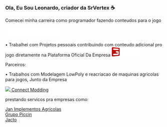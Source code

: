 ### Ola, Eu Sou Leonardo, criador da SrVertex :coffee:

Comecei minha carreira como programador fazendo conteudos para o jogo

<a href="https://www.farming-simulator.com/index.php?lang=en&country=pt">
 <img height="30"   src="FS22_1c_long_white.png">
</a>


• Trabalhei com Projetos pessoais contribuindo com conteudo adicional pro jogo diretamente na Plataforma Oficial Da Empresa 
<a href="https://www.giants-software.com">
 <img height="30" src="logo.png"/>
</a>


Parceiros:


• Trabalhos com Modelagem LowPoly e reacriacao de maquinas agricolas para jogos, Junto da Empresa 

<a href="https://www.connectmodding.com">
 <img height="50"   src="https://scontent-gru1-1.xx.fbcdn.net/v/t39.30808-6/316280057_3259828594276257_7293604540288258763_n.jpg?_nc_cat=104&ccb=1-7&_nc_sid=09cbfe&_nc_eui2=AeFYKCag7fNIwAC7vPY8eHpWU9ZKPa0A3uFT1ko9rQDe4WTkhjy1yHhs0bwaC5EOaM7R_T_cXFjZwnk8P6V3yy6j&_nc_ohc=LXQkUlISzAcAX_b2gpm&_nc_ht=scontent-gru1-1.xx&oh=00_AfANFb2yYsLGkgcLXgiGjSuU9_NScz3k8jxn-d3u6NJpKA&oe=63B6D9E6">
</a>
<a href="https://www.connectmodding.com">Connect Modding</a><br>

prestando servicos pra empresas como:

<a href="https://www.jan.com.br">Jan Implementos Agrícolas</a><br>
<a href="https://piccin.com.br">Grupo Piccin</a><br>
<a href="https://jacto.com/brasil">Jacto</a><br>

